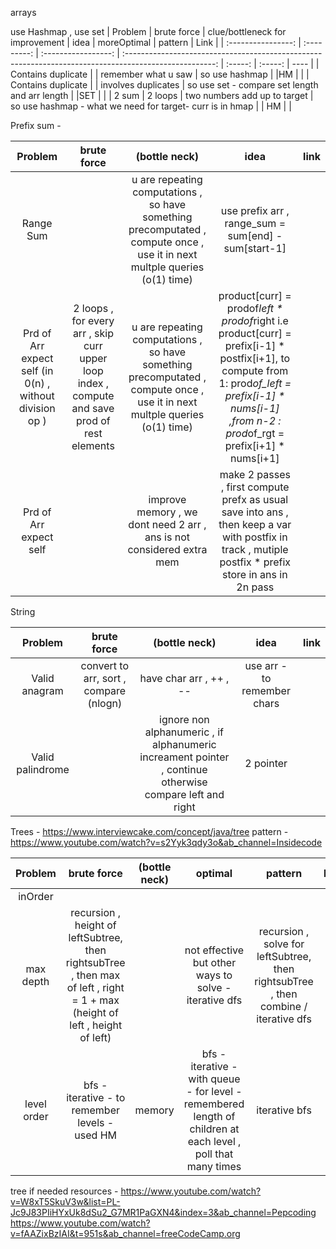 arrays

use Hashmap , use set
| Problem | brute force | clue/bottleneck for improvement | idea | moreOptimal | pattern | Link |
| :----------------: | :---------: | :-----------------: | :----------------------------------------------------------------------------------------------------: | :-----: | :-----: | ---- |
| Contains duplicate | | remember what u saw | so use hashmap | |HM | |
| Contains duplicate | | involves duplicates | so use set - compare set length and arr length | |SET | |
| 2 sum | 2 loops | two numbers add up to target | so use hashmap - what we need for target- curr is in hmap | | HM | |

Prefix sum -

|                         Problem                         |                                          brute force                                          |                                                       (bottle neck)                                                        |                                                                                                  idea                                                                                                  | link |
| :-----------------------------------------------------: | :-------------------------------------------------------------------------------------------: | :------------------------------------------------------------------------------------------------------------------------: | :----------------------------------------------------------------------------------------------------------------------------------------------------------------------------------------------------: | :--: |
|                        Range Sum                        |                                                                                               | u are repeating computations , so have something precomputated , compute once , use it in next multple queries (o(1) time) |                                                                          use prefix arr , range_sum = sum[end] - sum[start-1]                                                                          |      |
| Prd of Arr expect self (in 0(n) , without division op ) | 2 loops , for every arr , skip curr upper loop index , compute and save prod of rest elements | u are repeating computations , so have something precomputated , compute once , use it in next multple queries (o(1) time) | product[curr] = prodof*left * prodof*right i.e product[curr] = prefix[i-1] * postfix[i+1], to compute from 1: prod*of_left = prefix[i-1] * nums[i-1] ,from n-2 : prod*of_rgt = prefix[i+1] * nums[i+1] |
|                 Prd of Arr expect self                  |                                                                                               |                           improve memory , we dont need 2 arr , ans is not considered extra mem                            |                         make 2 passes , first compute prefx as usual save into ans , then keep a var with postfix in track , mutiple postfix \* prefix store in ans in 2n pass                         |      |

String

|     Problem      |              brute force               |                                              (bottle neck)                                               |            idea             | link |
| :--------------: | :------------------------------------: | :------------------------------------------------------------------------------------------------------: | :-------------------------: | :--: |
|  Valid anagram   | convert to arr, sort , compare (nlogn) |                                         have char arr , ++ , --                                          | use arr - to remember chars |      |
| Valid palindrome |                                        | ignore non alphanumeric , if alphanumeric increament pointer , continue otherwise compare left and right |          2 pointer          |      |

Trees - https://www.interviewcake.com/concept/java/tree
pattern - https://www.youtube.com/watch?v=s2Yyk3qdy3o&ab_channel=Insidecode

|   Problem   |                                                         brute force                                                         | (bottle neck) |                                                    optimal                                                    |                                       pattern                                       | link | time taken |
| :---------: | :-------------------------------------------------------------------------------------------------------------------------: | :-----------: | :-----------------------------------------------------------------------------------------------------------: | :---------------------------------------------------------------------------------: | :--: | :--------: |
|   inOrder   |                                                                                                                             |               |                                                                                                               |                                                                                     |      |            |
|  max depth  | recursion , height of leftSubtree, then rightsubTree , then max of left , right = 1 + max (height of left , height of left) |               |                             not effective but other ways to solve - iterative dfs                             | recursion , solve for leftSubtree, then rightsubTree , then combine / iterative dfs |      |  10 mins   |
| level order |                                       bfs - iterative - to remember levels - used HM                                        |    memory     | bfs - iterative - with queue - for level - remembered length of children at each level , poll that many times |                                    iterative bfs                                    |      |  30 mins   |

tree if needed resources - https://www.youtube.com/watch?v=W8xT5SkuV3w&list=PL-Jc9J83PIiHYxUk8dSu2_G7MR1PaGXN4&index=3&ab_channel=Pepcoding
https://www.youtube.com/watch?v=fAAZixBzIAI&t=951s&ab_channel=freeCodeCamp.org
